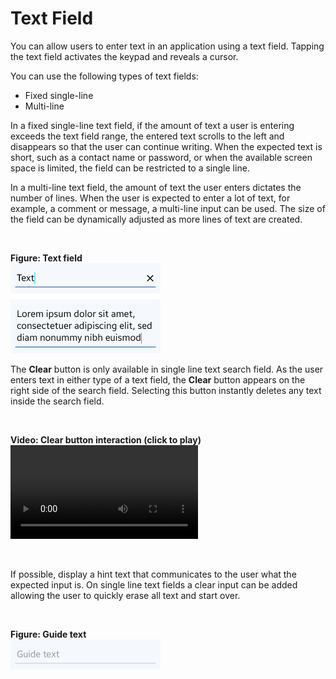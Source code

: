 # Text Field

You can allow users to enter text in an application using a text field. Tapping the text field activates the keypad and reveals a cursor.

You can use the following types of text fields:

-   Fixed single-line
-   Multi-line

In a fixed single-line text field, if the amount of text a user is entering exceeds the text field range, the entered text scrolls to the left and disappears so that the user can continue writing. When the expected text is short, such as a contact name or password, or when the available screen space is limited, the field can be restricted to a single line.

In a multi-line text field, the amount of text the user enters dictates the number of lines. When the user is expected to enter a lot of text, for example, a comment or message, a multi-line input can be used. The size of the field can be dynamically adjusted as more lines of text are created.

 

**Figure: Text field**  
<img alt="" height="144" src="media/lorem_ipsum.png" width="240" />
 

The **Clear** button is only available in single line text search field. As the user enters text in either type of a text field, the **Clear** button appears on the right side of the search field. Selecting this button instantly deletes any text inside the search field.

 

**Video: Clear button interaction (click to play)**  
![](media/designlibrary_02.mp4)

 

If possible, display a hint text that communicates to the user what the expected input is. On single line text fields a clear input can be added allowing the user to quickly erase all text and start over.

 

**Figure: Guide text**  
<img alt="" height="48" src="media/tizen-lite-ux-design-guide_designlibrary_v1.1_140922_core_24.png" width="240" />
